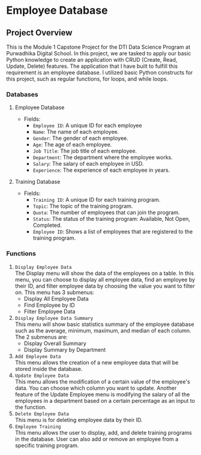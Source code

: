 # Employee Database

## Project Overview
This is the Module 1 Capstone Project for the DTI Data Science Program at Purwadhika Digital School.
In this project, we are tasked to apply our basic Python knowledge to create an application with CRUD (Create, Read, Update, Delete) features. 
The application that I have built to fulfill this requirement is an employee database. I utilized basic Python constructs for this project, such as regular functions, for loops, and while loops.

### Databases
1. Employee Database
    - Fields:
        - `Employee ID`: A unique ID for each employee
        - `Name`: The name of each employee.
        - `Gender`: The gender of each employee.
        - `Age`: The age of each employee.
        - `Job Title`: The job title of each employee.
        - `Department`: The department where the employee works.
        - `Salary`: The salary of each employee in USD.
        - `Experience`: The experience of each employee in years.

2. Training Database
    - Fields:
        - `Training ID`: A unique ID for each training program.
        - `Topic`: The topic of the training program.
        - `Quota`: The number of employees that can join the program.
        - `Status`: The status of the training program: Available, Not Open, Completed.
        - `Employee ID`: Shows a list of employees that are registered to the training program.

### Functions
1. `Display Employee Data` <br>
    The Display menu will show the data of the employees on a table. In this menu, you can choose to display all employee data, find an employee by their ID, and filter employee data by choosing the value you want to filter on. This menu has 3 submenus:
    - Display All Employee Data
    - Find Employee by ID
    - Filter Employee Data
2. `Display Employee Data Summary` <br>
    This menu will show basic statistics summary of the employee database such as the average, minimum, maximum, and median of each column. The 2 submenus are:
    - Display Overall Summary
    - Display Summary by Department  
3. `Add Employee Data` <br>
    This menu allows the creation of a new employee data that will be stored inside the database.
4. `Update Employee Data` <br>
    This menu allows the modification of a certain value of the employee's data. You can choose which column you want to update. Another feature of the Update Employee menu is modifying the salary of all the employees in a department based on a certain percentage as an input to the function.
5. `Delete Employee Data` <br>
    This menu is for deleting employee data by their ID.
6. `Employee Training` <br>
    This menu allows the user to display, add, and delete training programs in the database. User can also add or remove an employee from a specific training program.
